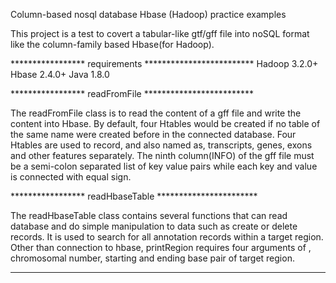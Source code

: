 Column-based nosql database Hbase (Hadoop) practice examples

This project is a test to covert a tabular-like gtf/gff file into noSQL format like the column-family based Hbase(for Hadoop).

***************** requirements *************************
Hadoop 3.2.0+
Hbase 2.4.0+
Java 1.8.0

***************** readFromFile *************************

The readFromFile class is to read the content of a gff file and write the content into Hbase. By default, four Htables would be created if no table of the same name were created before in the connected database. Four Htables are used to record, and also named as, transcripts, genes, exons and other features separately. The ninth column(INFO) of the gff file must be a semi-colon separated list of key value pairs while each key and value is connected with equal sign. 

***************** readHbaseTable ***********************

The readHbaseTable class contains several functions that can read database and do simple manipulation to data such as create or delete records. It is used to search for all annotation records within a target region. Other than connection to hbase, printRegion requires four arguments of , chromosomal number, starting and ending base pair of target region. 

********************************************************

